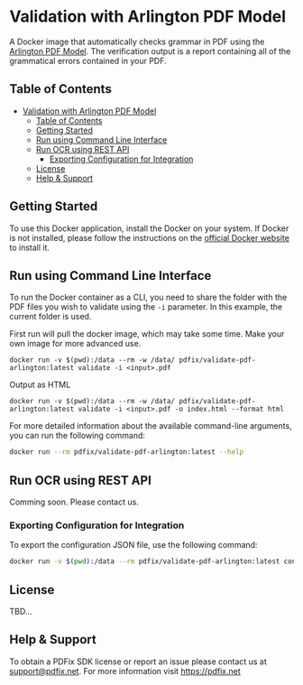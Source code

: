 # Validation with Arlington PDF Model

A Docker image that automatically checks grammar in PDF using the [Arlington PDF Model](https://github.com/pdf-association/arlington-pdf-model). The verification output is a report containing all of the grammatical errors contained in your PDF.

## Table of Contents

- [Validation with Arlington PDF Model](#validation-with-arlington-pdf-model)
  - [Table of Contents](#table-of-contents)
  - [Getting Started](#getting-started)
  - [Run using Command Line Interface](#run-using-command-line-interface)
  - [Run OCR using REST API](#run-ocr-using-rest-api)
    - [Exporting Configuration for Integration](#exporting-configuration-for-integration)
  - [License](#license)
  - [Help \& Support](#help--support)

## Getting Started

To use this Docker application, install the Docker on your system. If Docker is not installed, please follow the instructions on the [official Docker website](https://docs.docker.com/get-docker/) to install it.

## Run using Command Line Interface

To run the Docker container as a CLI, you need to share the folder with the PDF files you wish to validate using the `-i` parameter. In this example, the current folder is used.

First run will pull the docker image, which may take some time. Make your own image for more advanced use.

```
docker run -v $(pwd):/data --rm -w /data/ pdfix/validate-pdf-arlington:latest validate -i <input>.pdf
```

Output as HTML
```
docker run -v $(pwd):/data --rm -w /data/ pdfix/validate-pdf-arlington:latest validate -i <input>.pdf -o index.html --format html
```

For more detailed information about the available command-line arguments, you can run the following command:

```bash
docker run --rm pdfix/validate-pdf-arlington:latest --help
```

## Run OCR using REST API
Comming soon. Please contact us.

### Exporting Configuration for Integration
To export the configuration JSON file, use the following command:
```bash
docker run -v $(pwd):/data --rm pdfix/validate-pdf-arlington:latest config -o config.json
```

## License
TBD...

## Help & Support
To obtain a PDFix SDK license or report an issue please contact us at support@pdfix.net.
For more information visit https://pdfix.net

